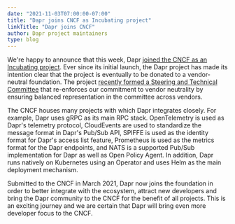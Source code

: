 ```yaml
---
date: "2021-11-03T07:00:00-07:00"
title: "Dapr joins CNCF as Incubating project"
linkTitle: "Dapr joins CNCF"
author: Dapr project maintainers
type: blog
---
```


We're happy to announce that this week, Dapr [joined the CNCF as an Incubating project](https://www.cncf.io/blog/2021/11/03/dapr-distributed-application-runtime-joins-cncf-incubator/).
Ever since its initial launch, the Dapr project has made its intention clear that the project is eventually to be donated to a vendor-neutral foundation. The project [recently formed a Steering and Technical Committee](https://blog.dapr.io/posts/2021/09/20/announcing-daprs-steering-and-technical-committee/) that re-enforces our commitment to vendor neutrality by ensuring balanced representation in the committee across vendors.

The CNCF houses many projects with which Dapr integrates closely. For example, Dapr uses gRPC as its main RPC stack. OpenTelemetry is used as Dapr's telemetry protocol, CloudEvents are used to standardize the message format in Dapr's Pub/Sub API, SPIFFE is used as the identity format for Dapr's access list feature, Prometheus is used as the metrics format for the Dapr endpoints, and NATS is a supported Pub/Sub implementation for Dapr as well as Open Policy Agent. In addition, Dapr runs natively on Kubernetes using an Operator and uses Helm as the main deployment mechanism.

Submitted to the CNCF in March 2021, Dapr now joins the foundation in order to better integrate with the ecosystem, attract new developers and bring the Dapr community to the CNCF for the benefit of all projects. This is an exciting journey and we are certain that Dapr will bring even more developer focus to the CNCF.

